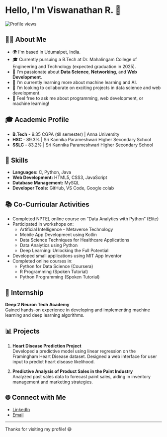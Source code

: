 # Hello, I'm Viswanathan R. 👋

![Profile views](https://komarev.com/ghpvc/?username=Viswanathan-727621BAD002&style=flat-square)

## 👨‍💻 About Me

- 🌍 I'm based in Udumalpet, India.
- 🎓 Currently pursuing a B.Tech at Dr. Mahalingam College of Engineering and Technology (expected graduation in 2025).
- 💼 I'm passionate about **Data Science**, **Networking**, and **Web Development**.
- 🌱 I’m currently learning more about machine learning and AI.
- 🤝 I’m looking to collaborate on exciting projects in data science and web development.
- 💬 Feel free to ask me about programming, web development, or machine learning!

## 🎓 Academic Profile

- **B.Tech** - 9.35 CGPA (till semester) | Anna University
- **HSC** - 89.3% | Sri Kannika Parameshwari Higher Secondary School
- **SSLC** - 83.2% | Sri Kannika Parameshwari Higher Secondary School

## 🚀 Skills

- **Languages:** C, Python, Java
- **Web Development:** HTML5, CSS3, JavaScript
- **Database Management:** MySQL 
- **Developer Tools:** GitHub, VS Code, Google colab

## 📚 Co-Curricular Activities

- Completed NPTEL online course on “Data Analytics with Python” (Elite)
- Participated in workshops on:
  - Artificial Intelligence - Metaverse Technology
  - Mobile App Development using Kotlin
  - Data Science Techniques for Healthcare Applications
  - Data Analytics using Python
  - Deep Learning: Unlocking the Full Potential
- Developed small applications using MIT App Inventor
- Completed online courses in:
  - Python for Data Science (Coursera)
  - R Programming (Spoken Tutorial)
  - Python Programming (Spoken Tutorial)

## 💼 Internship

**Deep 2 Neuron Tech Academy**  
Gained hands-on experience in developing and implementing machine learning and deep learning algorithms.

## 📊 Projects

1. **Heart Disease Prediction Project**  
   Developed a predictive model using linear regression on the Framingham Heart Disease dataset. Designed a web interface for user input to predict heart disease likelihood.

2. **Predictive Analysis of Product Sales in the Paint Industry**  
   Analyzed past sales data to forecast paint sales, aiding in inventory management and marketing strategies.


## 🌐 Connect with Me

- [LinkedIn](https://www.linkedin.com/in/viswanathan-ramathas-a1a362243)
- [Email](mailto:viswanathan092003@gmail.com)

---

Thanks for visiting my profile! 😄
